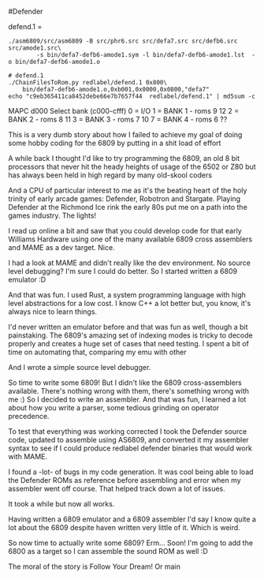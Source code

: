 #Defender

defend.1 = 

	./asm6809/src/asm6809 -B src/phr6.src src/defa7.src src/defb6.src src/amode1.src\
	 		-s bin/defa7-defb6-amode1.sym -l bin/defa7-defb6-amode1.lst  -o bin/defa7-defb6-amode1.o

	# defend.1
	./ChainFilesToRom.py redlabel/defend.1 0x800\
		bin/defa7-defb6-amode1.o,0xb001,0x0000,0x0800,"defa7"
	echo "c9eb365411ca8452debe66e7b7657f44  redlabel/defend.1" | md5sum -c


MAPC
d000 Select bank (c000-cfff)
      0 = I/O
      1 = BANK 1 - roms 9 12
      2 = BANK 2 - roms 8 11
      3 = BANK 3 - roms 7 10
      7 = BANK 4 - roms 6 ??


This is a very dumb story about how I failed to achieve my goal of doing some hobby coding for the 6809 by putting in a shit load of effort

A while back I thought I'd like to try programming the 6809, an old 8 bit processors that never hit the heady heights of usage of the 6502 or Z80 but has always been held in high regard by many old-skool coders

And a CPU of particular interest to me as it's the beating heart of the holy trinity of early arcade games: Defender, Robotron and Stargate. Playing Defender at the Richmond Ice rink the early 80s put me on a path into the games industry. The lights!

I read up online a bit and saw that you could develop code for that early Williams Hardware using one of the many available 6809 cross assemblers and MAME as a dev target. Nice.

I had a look at MAME and didn't really like the dev environment. No source level debugging? I'm sure I could do better. So I started written a 6809 emulator :D

And that was fun. I used Rust, a system programming language with high level abstractions for a low cost. I know C++ a lot better but, you know, it's always nice to learn things.

I'd never written an emulator before and that was fun as well, though a bit painstaking. The 6809's amazing set of indexing modes is tricky to decode properly and creates a huge set of cases that need testing. I spent a bit of time on automating that, comparing my emu with other 

And I wrote a simple source level debugger.

So time to write some 6809! But I didn't like the 6809 cross-assemblers available. There's nothing wrong with them, there's something wrong with me :) So I decided to write an assembler. And that was fun, I learned a lot about how you write a parser, some tedious grinding on operator precedence.

To test that everything was working corrected I took the Defender source code, updated to assemble using AS6809, and converted it my assembler syntax to see if I could produce redlabel defender binaries that would work with MAME.

I found a -lot- of bugs in my code generation. It was cool being able to load the Defender ROMs as reference before assembling and error when my assembler went off course. That helped track down a lot of issues.

It took a while but now all works.

Having written a 6809 emulator and a 6809 assembler I'd say I know quite a lot about the 6809 despite haven written very little of it. Which is weird.

So now time to actually write some 6809? Erm... Soon! I'm going to add the 6800 as a target so I can assemble the sound ROM as well :D

The moral of the story is Follow Your Dream! Or main



